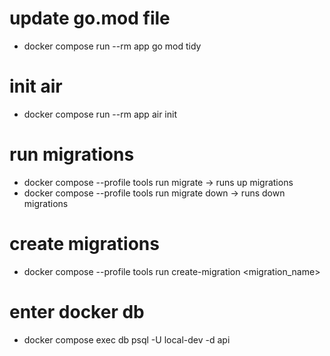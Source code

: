 # update go.mod file
 * docker compose run --rm app go mod tidy
# init air
 * docker compose run --rm app air init
# run migrations
 * docker compose --profile tools run migrate -> runs up migrations
 * docker compose --profile tools run migrate down -> runs down migrations
# create migrations
 * docker compose --profile tools run create-migration <migration_name>
# enter docker db
 * docker compose exec db psql -U local-dev -d api